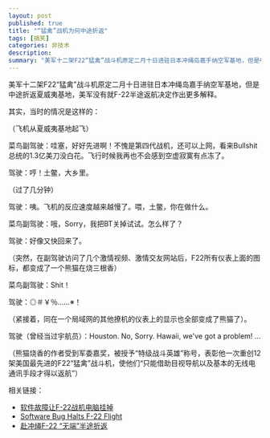 ```yaml
---
layout: post
published: true
title: "“猛禽”战机为何中途折返"
tags: [搞笑]
categories: 非技术    
description: 
summary: "美军十二架F22“猛禽”战斗机原定二月十日进驻日本冲绳岛嘉手纳空军基地，但是中途折返夏威夷基地，美军没有就F-22半途返航决定作出更多解释。 其实，当时的情况是这样的： （飞机从夏威夷基地起飞） 菜鸟副驾驶：哇塞，好好先进啊！不愧是第四代战"
---
```

美军十二架F22“猛禽”战斗机原定二月十日进驻日本冲绳岛嘉手纳空军基地，但是中途折返夏威夷基地，美军没有就F-22半途返航决定作出更多解释。  
  
其实，当时的情况是这样的：  
  
（飞机从夏威夷基地起飞）  
  
菜鸟副驾驶：哇塞，好好先进啊！不愧是第四代战机，还可以上网，看来Bullshit总统的1.3亿美刀没白花。飞行时候我再也不会感到空虚寂寞有点冻了。  
  
驾驶：哼！土鳖，大乡里。  
  
（过了几分钟）  
  
驾驶：咦。飞机的反应速度越来越慢了。喂，土鳖，你在做什么。  
  
菜鸟副驾驶：哦，Sorry，我把BT关掉试试。怎么样了？  
  
驾驶：好像又快回来了。  
  
（突然，在副驾驶访问了几个激情视频、激情交友网站后，F22所有仪表上面的图标，都变成了一个熊猫在烧三根香）  
  
菜鸟副驾驶：Shit！  
  
驾驶：◎＃￥％……※！  
  
（紧接着，同在一个局域网的其他撩机的仪表上的显示也全部变成了熊猫了）。  
  
驾驶（曾经当过宇航员）：Houston. No, Sorry. Hawaii, we've got a problem! ...  
  
（熊猫烧香的作者受到军委嘉奖，被授予“特级战斗英雄”称号，表彰他一次重创12架美国最先进的F22“猛禽”战斗机，使他们“只能借助目视导航以及基本的无线电通讯手段才得以返航”）  
  
相关链接：  


 *  [软件故障让F-22战机电脑挂掉][F-22]
 *  [Software Bug Halts F-22 Flight][]
 *  [赴冲绳F-22 “无端”半途折返][F-22 1]


[F-22]: http://www.cnbeta.com/modules.php?name=News&file=article&mode=flat&sid=22944
[Software Bug Halts F-22 Flight]: http://it.slashdot.org/article.pl?sid=07/02/25/2038217&from=rss
[F-22 1]: http://news.bbc.co.uk/chinese/simp/hi/newsid_6350000/newsid_6351300/6351383.stm